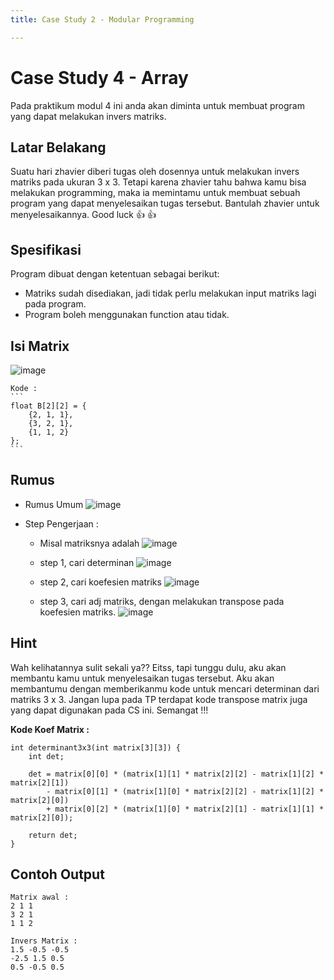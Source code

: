 ```yaml
---
title: Case Study 2 - Modular Programming

---
```


# Case Study 4 - Array
Pada praktikum modul 4 ini anda akan diminta untuk membuat program yang dapat melakukan invers matriks.


## Latar Belakang

Suatu hari zhavier diberi tugas oleh dosennya untuk melakukan invers matriks pada ukuran 3 x 3. Tetapi karena zhavier tahu bahwa kamu bisa melakukan programming, maka ia memintamu untuk membuat sebuah program yang dapat menyelesaikan tugas tersebut. Bantulah zhavier untuk menyelesaikannya. Good luck :+1: :+1: 

## Spesifikasi

Program dibuat dengan ketentuan sebagai berikut:

- Matriks sudah disediakan, jadi tidak perlu melakukan input matriks lagi pada program.
- Program boleh menggunakan function atau tidak.

## Isi Matrix

![image](https://hackmd.io/_uploads/Bk6GZXv3C.png)


    Kode : 
    ```
    float B[2][2] = {
        {2, 1, 1},
        {3, 2, 1},
        {1, 1, 2}
    };
    ``` 

## Rumus
- Rumus Umum
![image](https://hackmd.io/_uploads/HkU0mGw3R.png)


- Step Pengerjaan : 
    - Misal matriksnya adalah
    ![image](https://hackmd.io/_uploads/HJmIDzDnA.png)

    -    step 1, cari determinan
![image](https://hackmd.io/_uploads/SJ4wPGD20.png)


    -    step 2, cari koefesien matriks
![image](https://hackmd.io/_uploads/S17QrGwhA.png)

    -    step 3, cari adj matriks, dengan melakukan transpose pada koefesien matriks.
![image](https://hackmd.io/_uploads/H1z4HzvnA.png)


## Hint

Wah kelihatannya sulit sekali ya?? Eitss, tapi tunggu dulu, aku akan membantu kamu untuk menyelesaikan tugas tersebut. Aku akan membantumu dengan memberikanmu kode untuk mencari determinan dari matriks 3 x 3. Jangan lupa pada TP terdapat kode transpose matrix juga yang dapat digunakan pada CS ini. Semangat !!!

**Kode Koef Matrix :**
```
int determinant3x3(int matrix[3][3]) {
    int det;
    
    det = matrix[0][0] * (matrix[1][1] * matrix[2][2] - matrix[1][2] * matrix[2][1])
        - matrix[0][1] * (matrix[1][0] * matrix[2][2] - matrix[1][2] * matrix[2][0])
        + matrix[0][2] * (matrix[1][0] * matrix[2][1] - matrix[1][1] * matrix[2][0]);

    return det;
}

```

## Contoh Output

```
Matrix awal :
2 1 1
3 2 1
1 1 2

Invers Matrix :
1.5 -0.5 -0.5
-2.5 1.5 0.5
0.5 -0.5 0.5
```